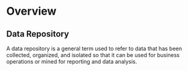 # Overview

## Data Repository
A data repository is a general term used to refer to data that has been collected, organized, and isolated so that it can be used for business operations or mined for reporting and data analysis.  
